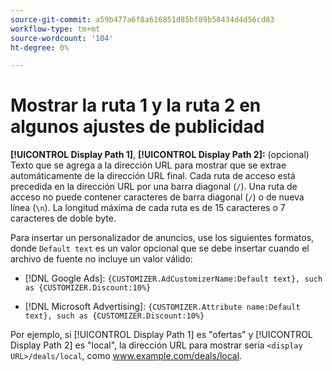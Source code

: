 ```yaml
---
source-git-commit: a59b477a6f8a616851d85bf89b58434d4d56cd83
workflow-type: tm+mt
source-wordcount: '104'
ht-degree: 0%

---
```

# Mostrar la ruta 1 y la ruta 2 en algunos ajustes de publicidad

**[!UICONTROL Display Path 1]**, **[!UICONTROL Display Path 2]:** (opcional) Texto que se agrega a la dirección URL para mostrar que se extrae automáticamente de la dirección URL final. Cada ruta de acceso está precedida en la dirección URL por una barra diagonal (`/`). Una ruta de acceso no puede contener caracteres de barra diagonal (`/`) o de nueva línea (`\n`). La longitud máxima de cada ruta es de 15 caracteres o 7 caracteres de doble byte.

Para insertar un personalizador de anuncios, use los siguientes formatos, donde `Default text` es un valor opcional que se debe insertar cuando el archivo de fuente no incluye un valor válido:

* [!DNL Google Ads]: `{CUSTOMIZER.AdCustomizerName:Default text}, such as {CUSTOMIZER.Discount:10%}`

* [!DNL Microsoft Advertising]: `{CUSTOMIZER.Attribute name:Default text}, such as {CUSTOMIZER.Discount:10%}`

Por ejemplo, si [!UICONTROL Display Path 1] es &quot;ofertas&quot; y [!UICONTROL Display Path 2] es &quot;local&quot;, la dirección URL para mostrar sería `<display URL>/deals/local`, como www.example.com/deals/local.
